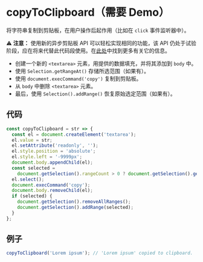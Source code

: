 # copyToClipboard（需要 Demo）

将字符串复制到剪贴板，在用户操作后起作用（比如在 `click` 事件监听器中）。

⚠️ **注意：** 使用新的异步剪贴板 API 可以轻松实现相同的功能，该 API 仍处于试验阶段，应在将来代替此代码段使用。在[此处](https://github.com/w3c/clipboard-apis/blob/master/explainer.adoc#writing-to-the-clipboard)中找到更多有关它的信息。

- 创建一个新的 `<textarea>` 元素，用提供的数据填充，并将其添加到 `body` 中。
- 使用 `Selection.getRangeAt()` 存储所选范围（如果有）。
- 使用 `document.execCommand('copy')` 复制到剪贴板。
- 从 `body` 中删除 `<textarea>` 元素。
- 最后，使用 `Selection().addRange()` 恢复原始选定范围（如果有）。

## 代码

```js
const copyToClipboard = str => {
  const el = document.createElement('textarea');
  el.value = str;
  el.setAttribute('readonly', '');
  el.style.position = 'absolute';
  el.style.left = '-9999px';
  document.body.appendChild(el);
  const selected =
    document.getSelection().rangeCount > 0 ? document.getSelection().getRangeAt(0) : false;
  el.select();
  document.execCommand('copy');
  document.body.removeChild(el);
  if (selected) {
    document.getSelection().removeAllRanges();
    document.getSelection().addRange(selected);
  }
};
```

## 例子

```js
copyToClipboard('Lorem ipsum'); // 'Lorem ipsum' copied to clipboard.
```

